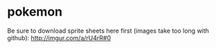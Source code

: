 # pokemon

Be sure to download sprite sheets here first (images take too long with github): http://imgur.com/a/rU4rR#0

